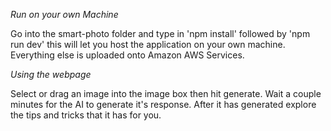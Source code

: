
*Run on your own Machine*


Go into the smart-photo folder and type in 'npm install' followed by 'npm run dev' this will let you
host the application on your own machine. Everything else is uploaded onto Amazon AWS Services.

*Using the webpage*


Select or drag an image into the image box then hit generate.
Wait a couple minutes for the AI to generate it's response.
After it has generated explore the tips and tricks that it has for you.
